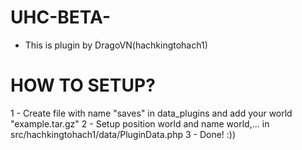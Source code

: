# UHC-BETA-
- This is plugin by DragoVN(hachkingtohach1)

# HOW TO SETUP?
1 - Create file with name "saves" in data_plugins and add your world "example.tar.gz"
2 - Setup position world and name world,... in src/hachkingtohach1/data/PluginData.php
3 - Done! :))
